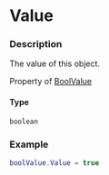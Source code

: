 # Value
### Description
The value of this object.

Property of [BoolValue](/classes/BoolValue/)

#### Type
`boolean`

### Example
```lua
boolValue.Value = true
```
